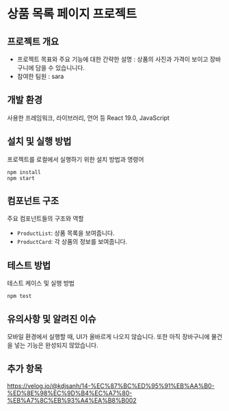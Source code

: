# 상품 목록 페이지 프로젝트

## 프로젝트 개요

- 프로젝트 목표와 주요 기능에 대한 간략한 설명 : 상품의 사진과 가격이 보이고 장바구니에 담을 수 있습니니다.
- 참여한 팀원 : sara


## 개발 환경

사용한 프레임워크, 라이브러리, 언어 등
React 19.0, JavaScript

## 설치 및 실행 방법

프로젝트를 로컬에서 실행하기 위한 설치 방법과 명령어

```
npm install
npm start
```

## 컴포넌트 구조

주요 컴포넌트들의 구조와 역할

- `ProductList`: 상품 목록을 보여줍니다.
- `ProductCard`: 각 상품의 정보를 보여줍니다.

## 테스트 방법

테스트 케이스 및 실행 방법
```
npm test
```

## 유의사항 및 알려진 이슈

모바일 환경에서 실행할 때, UI가 올바르게 나오지 않습니다.
또한 아직 장바구니에 물건을 넣는 기능은 완성되지 않았습니다.

## 추가 항목
https://velog.io/@kdjsanh/14-%EC%87%BC%ED%95%91%EB%AA%B0-%ED%8E%98%EC%9D%B4%EC%A7%80-%EB%A7%8C%EB%93%A4%EA%B8%B002